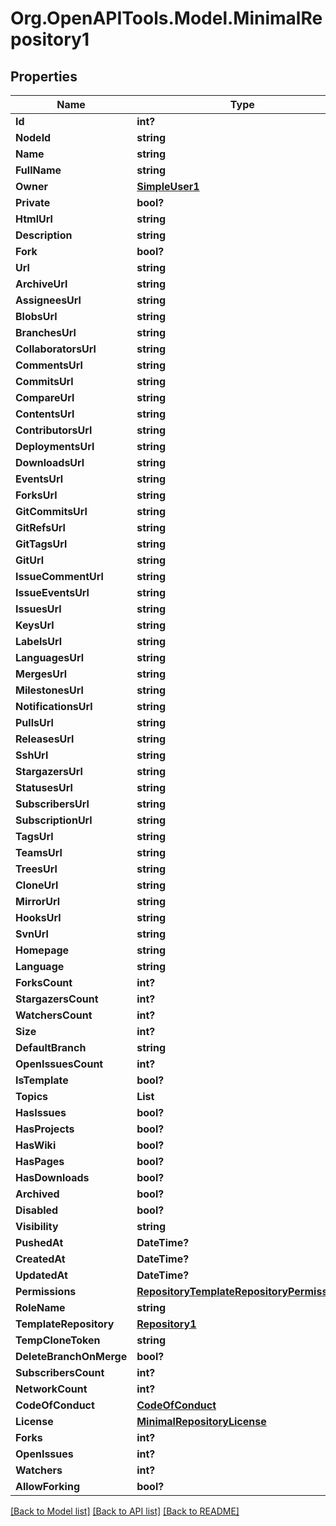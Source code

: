 # Org.OpenAPITools.Model.MinimalRepository1

## Properties

Name | Type | Description | Notes
------------ | ------------- | ------------- | -------------
**Id** | **int?** |  | 
**NodeId** | **string** |  | 
**Name** | **string** |  | 
**FullName** | **string** |  | 
**Owner** | [**SimpleUser1**](SimpleUser1.md) |  | 
**Private** | **bool?** |  | 
**HtmlUrl** | **string** |  | 
**Description** | **string** |  | 
**Fork** | **bool?** |  | 
**Url** | **string** |  | 
**ArchiveUrl** | **string** |  | 
**AssigneesUrl** | **string** |  | 
**BlobsUrl** | **string** |  | 
**BranchesUrl** | **string** |  | 
**CollaboratorsUrl** | **string** |  | 
**CommentsUrl** | **string** |  | 
**CommitsUrl** | **string** |  | 
**CompareUrl** | **string** |  | 
**ContentsUrl** | **string** |  | 
**ContributorsUrl** | **string** |  | 
**DeploymentsUrl** | **string** |  | 
**DownloadsUrl** | **string** |  | 
**EventsUrl** | **string** |  | 
**ForksUrl** | **string** |  | 
**GitCommitsUrl** | **string** |  | 
**GitRefsUrl** | **string** |  | 
**GitTagsUrl** | **string** |  | 
**GitUrl** | **string** |  | [optional] 
**IssueCommentUrl** | **string** |  | 
**IssueEventsUrl** | **string** |  | 
**IssuesUrl** | **string** |  | 
**KeysUrl** | **string** |  | 
**LabelsUrl** | **string** |  | 
**LanguagesUrl** | **string** |  | 
**MergesUrl** | **string** |  | 
**MilestonesUrl** | **string** |  | 
**NotificationsUrl** | **string** |  | 
**PullsUrl** | **string** |  | 
**ReleasesUrl** | **string** |  | 
**SshUrl** | **string** |  | [optional] 
**StargazersUrl** | **string** |  | 
**StatusesUrl** | **string** |  | 
**SubscribersUrl** | **string** |  | 
**SubscriptionUrl** | **string** |  | 
**TagsUrl** | **string** |  | 
**TeamsUrl** | **string** |  | 
**TreesUrl** | **string** |  | 
**CloneUrl** | **string** |  | [optional] 
**MirrorUrl** | **string** |  | [optional] 
**HooksUrl** | **string** |  | 
**SvnUrl** | **string** |  | [optional] 
**Homepage** | **string** |  | [optional] 
**Language** | **string** |  | [optional] 
**ForksCount** | **int?** |  | [optional] 
**StargazersCount** | **int?** |  | [optional] 
**WatchersCount** | **int?** |  | [optional] 
**Size** | **int?** |  | [optional] 
**DefaultBranch** | **string** |  | [optional] 
**OpenIssuesCount** | **int?** |  | [optional] 
**IsTemplate** | **bool?** |  | [optional] 
**Topics** | **List<string>** |  | [optional] 
**HasIssues** | **bool?** |  | [optional] 
**HasProjects** | **bool?** |  | [optional] 
**HasWiki** | **bool?** |  | [optional] 
**HasPages** | **bool?** |  | [optional] 
**HasDownloads** | **bool?** |  | [optional] 
**Archived** | **bool?** |  | [optional] 
**Disabled** | **bool?** |  | [optional] 
**Visibility** | **string** |  | [optional] 
**PushedAt** | **DateTime?** |  | [optional] 
**CreatedAt** | **DateTime?** |  | [optional] 
**UpdatedAt** | **DateTime?** |  | [optional] 
**Permissions** | [**RepositoryTemplateRepositoryPermissions**](RepositoryTemplateRepositoryPermissions.md) |  | [optional] 
**RoleName** | **string** |  | [optional] 
**TemplateRepository** | [**Repository1**](Repository1.md) |  | [optional] 
**TempCloneToken** | **string** |  | [optional] 
**DeleteBranchOnMerge** | **bool?** |  | [optional] 
**SubscribersCount** | **int?** |  | [optional] 
**NetworkCount** | **int?** |  | [optional] 
**CodeOfConduct** | [**CodeOfConduct**](CodeOfConduct.md) |  | [optional] 
**License** | [**MinimalRepositoryLicense**](MinimalRepositoryLicense.md) |  | [optional] 
**Forks** | **int?** |  | [optional] 
**OpenIssues** | **int?** |  | [optional] 
**Watchers** | **int?** |  | [optional] 
**AllowForking** | **bool?** |  | [optional] 

[[Back to Model list]](../README.md#documentation-for-models) [[Back to API list]](../README.md#documentation-for-api-endpoints) [[Back to README]](../README.md)

